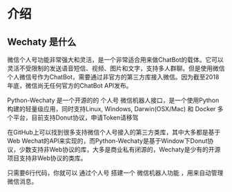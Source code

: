 # 介绍

## Wechaty 是什么

微信个人号功能非常强大和灵活，是一个非常适合用来做ChatBot的载体。它可以灵活不受限制的发送语音短信、视频、图片和文字，支持多人群聊。但是使用微信个人微信号作为ChatBot，需要通过非官方的第三方库接入微信。因为截至2018年底，微信尚无任何官方的ChatBot API发布。

Python-Wechaty 是一个开源的的 个人号 微信机器人接口，是一个使用Python构建的轻量级应用，同时支持Linux, Windows, Darwin(OSX/Mac) 和 Docker 多个平台，目前支持Donut协议，申请Token请移驾

在GitHub上可以找到很多支持微信个人号接入的第三方类库，其中大多都是基于Web Wechat的API来实现的，而Python-Wechaty是基于Window下Donut协议，少数支持非Web协议的库，大多是商业私有闭源的，Wechaty是少有的开源项目支持非Web协议的类库。

只需要6行代码，你就可以 通过个人号 搭建一个 微信机器人功能 ，用来自动管理微信消息。
